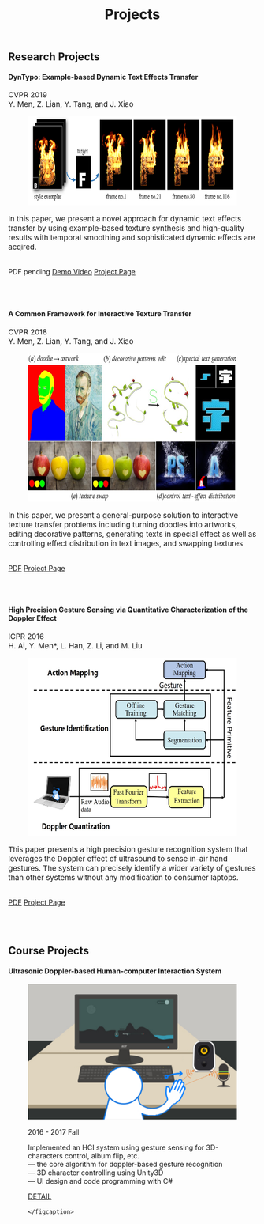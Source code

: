 ﻿---
layout: plainpage
title: Projects
excerpt: “Yifang Men’s Projects."
---


<h2>Research Projects</h2>

<h4>DynTypo: Example-based Dynamic Text Effects Transfer</h4>
<p style="font-size: 15px">
CVPR 2019<br>
Y. Men, Z. Lian, Y. Tang, and J. Xiao
</p>

<figure class="research-proj-img1">
    <img src="/images/projects/DynTypo_easer.jpg" alt="" style="height: 180px; width:auto"/>
</figure>
<p style="font-size: 15px">In this paper, we present a novel approach for dynamic text effects transfer by using example-based texture synthesis and high-quality results
with temporal smoothing and sophisticated dynamic effects are acqired.

 <br><span class="label">PDF pending</span></a>
<a href="https://youtu.be/FkFQ6bV1s-o"><span class="label">Demo Video</span></a>
     <a href="https://menyifang.github.io/projects/DynTypo/DynTypo.html"><span class="label">Project Page</span></a>
    

</p>
<br><br>



<h4>A Common Framework for Interactive Texture Transfer</h4>
<p style="font-size: 15px">
CVPR 2018<br>
Y. Men, Z. Lian, Y. Tang, and J. Xiao
</p>

<figure class="research-proj-img1">
    <img src="/images/projects/cfitt_easer.jpg" alt="" style="height: 300px; width:auto"/>
</figure>
<p style="font-size: 15px">In this paper, we present a general-purpose solution to interactive texture transfer problems including
turning doodles into artworks, editing decorative patterns, generating texts in special effect as well as controlling effect distribution in text images, and swapping textures

 <br><a href="https://menyifang.github.io/projects/CFITT/CFITT_files/Men_A_Common_Framework_CVPR_2018_paper.pdf"><span class="label">PDF</span></a>
     <a href="https://menyifang.github.io/projects/CFITT/CFITT.html"><span class="label">Project Page</span></a>

</p>
<br><br>


<h4>High Precision Gesture Sensing via Quantitative Characterization of the Doppler Effect</h4>
<p style="font-size: 15px">
ICPR 2016<br>
H. Ai, Y. Men*, L. Han, Z. Li, and M. Liu
</p>

<figure class="research-proj-img1">
    <img src="/images/projects/Gesture_easer.jpg" alt="" style="height: 360px; width:auto"/>
</figure>
<p style="font-size: 15px">This paper presents a high precision gesture recognition system that leverages the Doppler effect of ultrasound to sense in-air hand gestures. The system can precisely identify a wider variety of gestures than other systems without any modification to consumer laptops.

 <br><a href="https://menyifang.github.io/projects/GestureSense/Gesture_files/Gesture_Sense_ICPR_2016.pdf"><span class="label">PDF</span></a>
     <a href="https://menyifang.github.io/projects/GestureSense/Gesture.html"><span class="label">Project Page</span></a>

</p>
<br><br>


<h2>Course Projects</h2>

<h4>Ultrasonic Doppler-based Human-computer Interaction System</h4>

<figure class="course-proj-img">
    <img src="/images/projects/Doppler.png" alt="" />
    <figcaption>
    <p> 2016 - 2017 Fall</p>
    Implemented an HCI system using gesture sensing for 3D-characters control, album flip, etc. <br> 
 — the core algorithm for doppler-based gesture recognition <br>
 — 3D character controlling using Unity3D <br>
 — UI design and code programming with C# <br>

<a href="https://menyifang.github.io/projects/Doppler/Doppler.html"><span class="label">DETAIL</span></a>

    </figcaption>
</figure>



